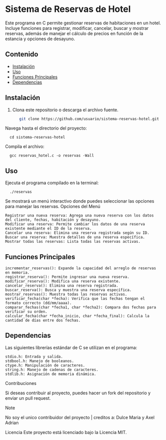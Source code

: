 # Sistema de Reservas de Hotel

Este programa en C permite gestionar reservas de habitaciones en un hotel. Incluye funciones para registrar, modificar, cancelar, buscar y mostrar reservas, además de manejar el cálculo de precios en función de la estancia y opciones de desayuno.

## Contenido
- [Instalación](#instalación)
- [Uso](#uso)
- [Funciones Principales](#funciones-principales)
- [Dependencias](#dependencias)

## Instalación

1. Clona este repositorio o descarga el archivo fuente.
   ```bash
      git clone https://github.com/usuario/sistema-reservas-hotel.git

Navega hasta el directorio del proyecto:

      cd sistema-reservas-hotel

Compila el archivo:

      gcc reservas_hotel.c -o reservas -Wall

## Uso

Ejecuta el programa compilado en la terminal:

      ./reservas

Se mostrará un menú interactivo donde puedes seleccionar las opciones para manejar las reservas.
Opciones del Menú

    Registrar una nueva reserva: Agrega una nueva reserva con los datos del cliente, fechas, habitación y desayuno.
    Modificar una reserva: Permite cambiar los datos de una reserva existente mediante el ID de la reserva.
    Cancelar una reserva: Elimina una reserva registrada según su ID.
    Buscar una reserva: Muestra detalles de una reserva específica.
    Mostrar todas las reservas: Lista todas las reservas activas.

## Funciones Principales

    incrementar_reservas(): Expande la capacidad del arreglo de reservas en memoria.
    registrar_reserva(): Permite ingresar una nueva reserva.
    modificar_reserva(): Modifica una reserva existente.
    cancelar_reserva(): Elimina una reserva registrada.
    buscar_reserva(): Busca y muestra una reserva específica.
    mostrar_reservas(): Muestra todas las reservas activas.
    verificar_fecha(char *fecha): Verifica que las fechas tengan el formato correcto (dd/mm/aaaa).
    comparar_fechas(char *fecha1, char *fecha2): Compara dos fechas para verificar su orden.
    calcular_fecha(char *fecha_inicio, char *fecha_final): Calcula la cantidad de días entre dos fechas.

## Dependencias

Las siguientes librerías estándar de C se utilizan en el programa:

    stdio.h: Entrada y salida.
    stdbool.h: Manejo de booleanos.
    ctype.h: Manipulación de caracteres.
    string.h: Manejo de cadenas de caracteres.
    stdlib.h: Asignación de memoria dinámica.

Contribuciones

Si deseas contribuir al proyecto, puedes hacer un fork del repositorio y enviar un pull request.
> [!NOTE]
> No soy el unico contribuidor del proyecto | creditos a: Dulce Maria y Axel Adrian

Licencia
Este proyecto está licenciado bajo la Licencia MIT.

